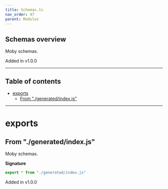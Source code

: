 ```yaml
---
title: Schemas.ts
nav_order: 47
parent: Modules
---
```


## Schemas overview

Moby schemas.

Added in v1.0.0

---

<h2 class="text-delta">Table of contents</h2>

- [exports](#exports)
  - [From "./generated/index.js"](#from-generatedindexjs)

---

# exports

## From "./generated/index.js"

Moby schemas.

**Signature**

```ts
export * from "./generated/index.js"
```

Added in v1.0.0
